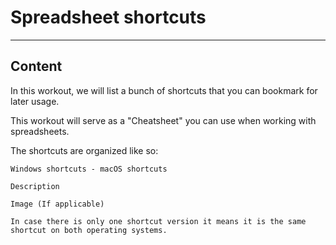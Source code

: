 ﻿---
author: Stefan-Stojanovic

aspects:
  - introduction

type: normal

category: how to

---

# Spreadsheet shortcuts

---
## Content

In this workout, we will list a bunch of shortcuts that you can bookmark for later usage.

This workout will serve as a "Cheatsheet" you can use when working with spreadsheets.

The shortcuts are organized like so:
```
Windows shortcuts - macOS shortcuts

Description

Image (If applicable)

In case there is only one shortcut version it means it is the same shortcut on both operating systems.
```